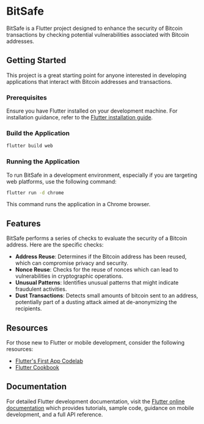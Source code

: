 # BitSafe

BitSafe is a Flutter project designed to enhance the security of Bitcoin transactions by checking potential vulnerabilities associated with Bitcoin addresses.

## Getting Started

This project is a great starting point for anyone interested in developing applications that interact with Bitcoin addresses and transactions.

### Prerequisites

Ensure you have Flutter installed on your development machine. For installation guidance, refer to the [Flutter installation guide](https://docs.flutter.dev/get-started/install).

### Build the Application

```bash
flutter build web
```

### Running the Application

To run BitSafe in a development environment, especially if you are targeting web platforms, use the following command:

```bash
flutter run -d chrome
```

This command runs the application in a Chrome browser.

## Features

BitSafe performs a series of checks to evaluate the security of a Bitcoin address. Here are the specific checks:

- **Address Reuse**: Determines if the Bitcoin address has been reused, which can compromise privacy and security.
- **Nonce Reuse**: Checks for the reuse of nonces which can lead to vulnerabilities in cryptographic operations.
- **Unusual Patterns**: Identifies unusual patterns that might indicate fraudulent activities.
- **Dust Transactions**: Detects small amounts of bitcoin sent to an address, potentially part of a dusting attack aimed at de-anonymizing the recipients.

## Resources

For those new to Flutter or mobile development, consider the following resources:

- [Flutter's First App Codelab](https://docs.flutter.dev/get-started/codelab)
- [Flutter Cookbook](https://docs.flutter.dev/cookbook)

## Documentation

For detailed Flutter development documentation, visit the [Flutter online documentation](https://docs.flutter.dev/) which provides tutorials, sample code, guidance on mobile development, and a full API reference.
